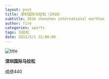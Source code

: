 ```yaml
---
layout: post
title: 深圳国际马拉松（2016）
subtitle: 2016 shenzhen international marthon
author: fire
categories: sports 
tags: 马拉松
date: 2022/5/1 22:00:00
---
```


![title](https://image.sideproject.cn/titlex/titlex_125.jpg)

**深圳国际马拉松**

成绩440

